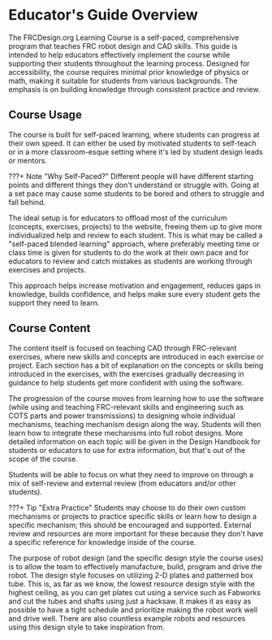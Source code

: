 # Educator's Guide Overview

The FRCDesign.org Learning Course is a self-paced, comprehensive program that teaches FRC robot design and CAD skills. This guide is intended to help educators effectively implement the course while supporting their students throughout the learning process. Designed for accessibility, the course requires minimal prior knowledge of physics or math, making it suitable for students from various backgrounds. The emphasis is on building knowledge through consistent practice and review.

## Course Usage

The course is built for self-paced learning, where students can progress at their own speed. It can either be used by motivated students to self-teach or in a more classroom-esque setting where it's led by student design leads or mentors. 

???+ Note "Why Self-Paced?"
    Different people will have different starting points and different things they don't understand or struggle with. Going at a set pace may cause some students to be bored and others to struggle and fall behind.

The ideal setup is for educators to offload most of the curriculum (concepts, exercises, projects) to the website, freeing them up to give more individualized help and review to each student. This is what may be called a "self-paced blended learning" approach, where preferably meeting time or class time is given for students to do the work at their own pace and for educators to review and catch mistakes as students are working through exercises and projects. 

This approach helps increase motivation and engagement, reduces gaps in knowledge, builds confidence, and helps make sure every student gets the support they need to learn. 

## Course Content

The content itself is focused on teaching CAD through FRC-relevant exercises, where new skills and concepts are introduced in each exercise or project. Each section has a bit of explanation on the concepts or skills being introduced in the exercises, with the exercises gradually decreasing in guidance to help students get more confident with using the software.

The progression of the course moves from learning how to use the software (while using and teaching FRC-relevant skills and engineering such as COTS parts and power transmissions) to designing whole individual mechanisms, teaching mechanism design along the way. Students will then learn how to integrate these mechanisms into full robot designs. More detailed information on each topic will be given in the Design Handbook for students or educators to use for extra information, but that's out of the scope of the course.

Students will be able to focus on what they need to improve on through a mix of self-review and external review (from educators and/or other students).

???+ Tip "Extra Practice"
    Students may choose to do their own custom mechanisms or projects to practice specific skills or learn how to design a specific mechanism; this should be encouraged and supported. External review and resources are more important for these because they don't have a specific reference for knowledge inside of the course.

The purpose of robot design (and the specific design style the course uses) is to allow the team to effectively manufacture, build, program and drive the robot. The design style focuses on utilizing 2-D plates and patterned box tube. This is, as far as we know, the lowest resource design style with the highest ceiling, as you can get plates cut using a service such as Fabworks and cut the tubes and shafts using just a hacksaw. It makes it as easy as possible to have a tight schedule and prioritize making the robot work well and drive well. There are also countless example robots and resources using this design style to take inspiration from.

<br>